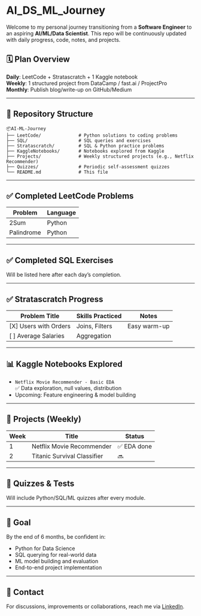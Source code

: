 # AI_DS_ML_Journey

Welcome to my personal journey transitioning from a **Software Engineer** to an aspiring **AI/ML/Data Scientist**. This repo will be continuously updated with daily progress, code, notes, and projects.

## 🗓️ Plan Overview
**Daily**: LeetCode + Stratascratch + 1 Kaggle notebook  
**Weekly**: 1 structured project from DataCamp / fast.ai / ProjectPro  
**Monthly**: Publish blog/write-up on GitHub/Medium

---

## 📁 Repository Structure
```
📦AI-ML-Journey
├── LeetCode/              # Python solutions to coding problems
├── SQL/                   # SQL queries and exercises
├── Stratascratch/         # SQL & Python practice problems
├── KaggleNotebooks/       # Notebooks explored from Kaggle
├── Projects/              # Weekly structured projects (e.g., Netflix Recommender)
├── Quizzes/               # Periodic self-assessment quizzes
└── README.md              # This file
```

---

## ✅ Completed LeetCode Problems

| Problem      | Language |
|--------------|----------|
| 2Sum         | Python   |
| Palindrome   | Python   | 


---

## ✅ Completed SQL Exercises
Will be listed here after each day’s completion.

---

## ✅ Stratascratch Progress
| Problem Title             | Skills Practiced   | Notes       |
|--------------------------|--------------------|-------------|
| [X] Users with Orders     | Joins, Filters     | Easy warm-up|
| [ ] Average Salaries      | Aggregation        |             |

---

## 📊 Kaggle Notebooks Explored
- `Netflix Movie Recommender - Basic EDA`  
  ✅ Data exploration, null values, distribution
- Upcoming: Feature engineering & model building

---

## 🔧 Projects (Weekly)
| Week | Title                            | Status  |
|------|----------------------------------|---------|
| 1    | Netflix Movie Recommender        | ✅ EDA done|
| 2    | Titanic Survival Classifier      | 🔜        |

---

## 🧪 Quizzes & Tests
Will include Python/SQL/ML quizzes after every module.

---

## 🏁 Goal
By the end of 6 months, be confident in:
- Python for Data Science
- SQL querying for real-world data
- ML model building and evaluation
- End-to-end project implementation

---

## 🧵 Contact
For discussions, improvements or collaborations, reach me via [LinkedIn](https://www.linkedin.com/in/shridhar-bhandar/).
